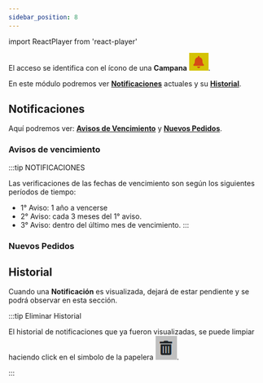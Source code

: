 ```yaml
---
sidebar_position: 8
---
```

import ReactPlayer from 'react-player'

El acceso se identifica con el ícono de una **Campana** ![Activos](../../static/img/campanita.png).

En este módulo podremos ver **[Notificaciones](./Notificaciones.md/#notificaciones)** actuales y su  **[Historial](./Notificaciones.md/#historial)**.
## **Notificaciones**
 Aquí podremos ver: **[Avisos de Vencimiento](./Notificaciones.md/#avisos-de-vencimiento)** y **[Nuevos Pedidos](./Notificaciones.md/#nuevos-pedidos)**.
 
### Avisos de vencimiento

:::tip NOTIFICACIONES

 Las verificaciones de las fechas de vencimiento son según los siguientes períodos de tiempo:
  - 1° Aviso: 1 año a vencerse
  - 2° Aviso: cada 3 meses del 1° aviso.
  - 3° Aviso: dentro del último mes de vencimiento.
:::
### Nuevos Pedidos
       
<ReactPlayer controls url='https://youtu.be/x9V4eCkF62E'/>

## **Historial**

Cuando una **Notificación** es visualizada, dejará de estar pendiente y se podrá observar en esta sección.

:::tip Eliminar Historial

El historial de notificaciones que ya fueron visualizadas, se puede limpiar haciendo click en el simbolo de la papelera  ![Actives](../../static/img/draft.png).

:::

<ReactPlayer controls url='https://youtu.be/tWTnKox1ACU'/>
